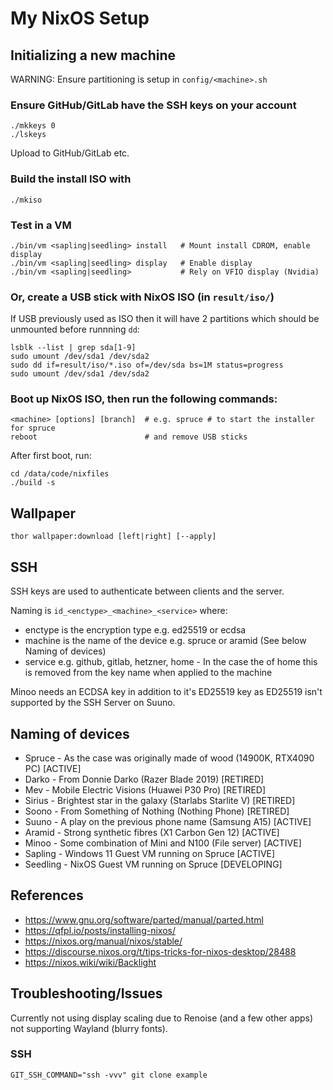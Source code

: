 # My NixOS Setup

## Initializing a new machine

WARNING: Ensure partitioning is setup in `config/<machine>.sh`

### Ensure GitHub/GitLab have the SSH keys on your account
```
./mkkeys 0
./lskeys
```
Upload to GitHub/GitLab etc.

### Build the install ISO with
```
./mkiso
```
### Test in a VM
```
./bin/vm <sapling|seedling> install   # Mount install CDROM, enable display
./bin/vm <sapling|seedling> display   # Enable display
./bin/vm <sapling|seedling>           # Rely on VFIO display (Nvidia)
```

### Or, create a USB stick with NixOS ISO (in `result/iso/`)

If USB previously used as ISO then it will have 2 partitions which should be
unmounted before runnning `dd`:
```
lsblk --list | grep sda[1-9]
sudo umount /dev/sda1 /dev/sda2
sudo dd if=result/iso/*.iso of=/dev/sda bs=1M status=progress
sudo umount /dev/sda1 /dev/sda2
```

### Boot up NixOS ISO, then run the following commands:
```
<machine> [options] [branch]  # e.g. spruce # to start the installer for spruce
reboot                        # and remove USB sticks
```

After first boot, run:
```
cd /data/code/nixfiles
./build -s
```

## Wallpaper

```
thor wallpaper:download [left|right] [--apply]
```

## SSH

SSH keys are used to authenticate between clients and the server.

Naming is `id_<enctype>_<machine>_<service>`
where:
* enctype is the encryption type e.g. ed25519 or ecdsa
* machine is the name of the device e.g. spruce or aramid (See below Naming of devices)
* service e.g. github, gitlab, hetzner, home - In the case the of home this is removed
  from the key name when applied to the machine

Minoo needs an ECDSA key in addition to it's ED25519 key as ED25519 isn't
supported by the SSH Server on Suuno.


## Naming of devices
* Spruce - As the case was originally made of wood (14900K, RTX4090 PC) [ACTIVE]
* Darko - From Donnie Darko (Razer Blade 2019) [RETIRED]
* Mev - Mobile Electric Visions (Huawei P30 Pro) [RETIRED]
* Sirius - Brightest star in the galaxy (Starlabs Starlite V) [RETIRED]
* Soono - From Something of Nothing (Nothing Phone) [RETIRED]
* Suuno - A play on the previous phone name (Samsung A15) [ACTIVE]
* Aramid - Strong synthetic fibres (X1 Carbon Gen 12) [ACTIVE]
* Minoo - Some combination of Mini and N100 (File server) [ACTIVE]
* Sapling - Windows 11 Guest VM running on Spruce [ACTIVE]
* Seedling - NixOS Guest VM running on Spruce [DEVELOPING]

## References
* https://www.gnu.org/software/parted/manual/parted.html
* https://qfpl.io/posts/installing-nixos/
* https://nixos.org/manual/nixos/stable/
* https://discourse.nixos.org/t/tips-tricks-for-nixos-desktop/28488
* https://nixos.wiki/wiki/Backlight

## Troubleshooting/Issues

Currently not using display scaling due to Renoise (and a few other apps) not
supporting Wayland (blurry fonts).

### SSH

`GIT_SSH_COMMAND="ssh -vvv" git clone example`